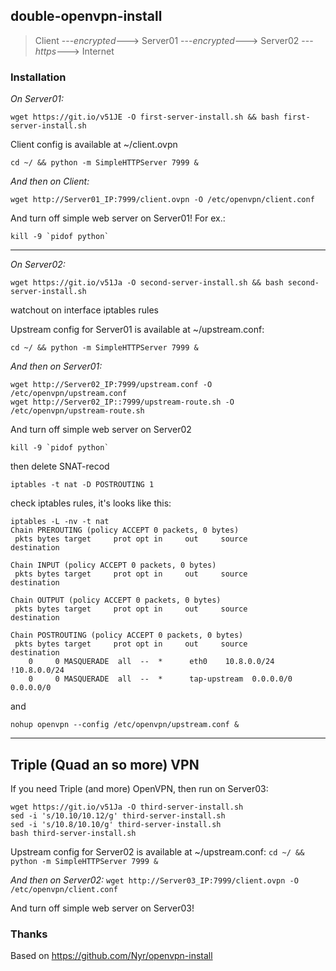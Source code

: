 ## double-openvpn-install

> Client ---*encrypted*---> Server01 ---*encrypted*---> Server02 ---*https*---> Internet

### Installation
*On Server01:*
```
wget https://git.io/v51JE -O first-server-install.sh && bash first-server-install.sh
```

Client config is available at ~/client.ovpn
```
cd ~/ && python -m SimpleHTTPServer 7999 &
```

*And then on Client:*
```
wget http://Server01_IP:7999/client.ovpn -O /etc/openvpn/client.conf
```

And turn off simple web server on Server01! For ex.: 
```
kill -9 `pidof python`
```
--------------------------------------------------------------------------------

*On Server02:*
```
wget https://git.io/v51Ja -O second-server-install.sh && bash second-server-install.sh
```
watchout on interface iptables rules

Upstream config for Server01 is available at ~/upstream.conf:
```
cd ~/ && python -m SimpleHTTPServer 7999 &
```

*And then on Server01:*
```
wget http://Server02_IP:7999/upstream.conf -O /etc/openvpn/upstream.conf
wget http://Server02_IP::7999/upstream-route.sh -O /etc/openvpn/upstream-route.sh

```
And turn off simple web server on Server02

```
kill -9 `pidof python`
```

then delete SNAT-recod

```
iptables -t nat -D POSTROUTING 1
```

check iptables rules, it's looks like this:

```
iptables -L -nv -t nat
Chain PREROUTING (policy ACCEPT 0 packets, 0 bytes)
 pkts bytes target     prot opt in     out     source               destination

Chain INPUT (policy ACCEPT 0 packets, 0 bytes)
 pkts bytes target     prot opt in     out     source               destination

Chain OUTPUT (policy ACCEPT 0 packets, 0 bytes)
 pkts bytes target     prot opt in     out     source               destination

Chain POSTROUTING (policy ACCEPT 0 packets, 0 bytes)
 pkts bytes target     prot opt in     out     source               destination
    0     0 MASQUERADE  all  --  *      eth0    10.8.0.0/24         !10.8.0.0/24
    0     0 MASQUERADE  all  --  *      tap-upstream  0.0.0.0/0            0.0.0.0/0
```
and
```
nohup openvpn --config /etc/openvpn/upstream.conf &
```
--------------------------------------------------------------------------------

## Triple (Quad an so more) VPN
If you need Triple (and more) OpenVPN, then run on Server03:
```
wget https://git.io/v51Ja -O third-server-install.sh
sed -i 's/10.10/10.12/g' third-server-install.sh
sed -i 's/10.8/10.10/g' third-server-install.sh
bash third-server-install.sh
```
Upstream config for Server02 is available at ~/upstream.conf:
`cd ~/ && python -m SimpleHTTPServer 7999 &`

*And then on Server02:*
`wget http://Server03_IP:7999/client.ovpn -O /etc/openvpn/client.conf`

And turn off simple web server on Server03!

### Thanks
Based on https://github.com/Nyr/openvpn-install

